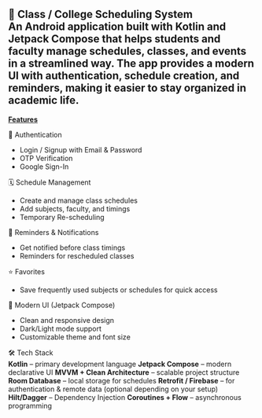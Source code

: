 📅 Class / College Scheduling System<br>
An Android application built with Kotlin and Jetpack Compose that helps students and faculty manage schedules, classes, and events in a streamlined way. The app provides a modern UI with authentication, schedule creation, and reminders, making it easier to stay organized in academic life.
---
<ins>**Features**</ins>

🔐 Authentication
- Login / Signup with Email & Password
- OTP Verification
- Google Sign-In

🗓 Schedule Management
- Create and manage class schedules
- Add subjects, faculty, and timings
- Temporary Re-scheduling

🔔 Reminders & Notifications
- Get notified before class timings
- Reminders for rescheduled classes

⭐ Favorites
- Save frequently used subjects or schedules for quick access

🎨 Modern UI (Jetpack Compose)
- Clean and responsive design
- Dark/Light mode support
- Customizable theme and font size

🛠️ Tech Stack<br>
**Kotlin** – primary development language
**Jetpack Compose** – modern declarative UI
**MVVM + Clean Architecture** – scalable project structure
**Room Database** – local storage for schedules
**Retrofit / Firebase** – for authentication & remote data (optional depending on your setup)
**Hilt/Dagger** – Dependency Injection
**Coroutines + Flow** – asynchronous programming
